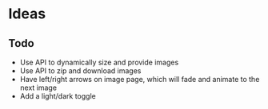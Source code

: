 # Ideas

## Todo

- Use API to dynamically size and provide images
- Use API to zip and download images
- Have left/right arrows on image page, which will fade and animate to the next image
- Add a light/dark toggle
  